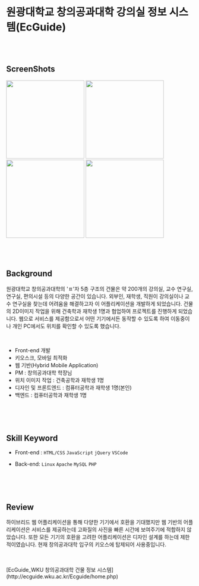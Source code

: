 # 원광대학교 창의공과대학 강의실 정보 시스템(EcGuide)

</br>
</br>

## ScreenShots
<div>
  <img width="210" src="https://user-images.githubusercontent.com/33711323/64933731-72ce1500-d881-11e9-81b1-3ec90b4d3b13.jpg">
  <img width="210" src="https://user-images.githubusercontent.com/33711323/64933733-7366ab80-d881-11e9-9279-7b02c74e84ca.jpg">
  <img width="210" src="https://user-images.githubusercontent.com/33711323/64933734-7366ab80-d881-11e9-9272-636e31cc6ccf.jpg">
  <img width="210" src="https://user-images.githubusercontent.com/33711323/64933736-73ff4200-d881-11e9-9ffe-17c9d351ea5c.jpg">
</div>  

</br>
</br>
</br>

## Background
원광대학교 창의공과대학의 'ㅍ'자 5층 구조의 건물은 약 200개의 강의실, 교수 연구실, 연구실, 편의시설 등의 다양한 공간이 있습니다. 외부인, 재학생, 직원이 강의실이나 교수 연구실을 찾는데 어려움을 해결하고자 이 어플리케이션을 개발하게 되었습니다. 건물의 2D이미지 작업을 위해 건축학과 재학생 1명과 협업하여 프로젝트를 진행하게 되었습니다. 웹으로 서비스를 제공함으로서 어떤 기기에서든 동작할 수 있도록 하여 이동중이나 개인 PC에서도 위치를 확인할 수 있도록 했습니다.  
  
</br>

 - Front-end 개발
 - 키오스크, 모바일 최적화
 - 웹 기반(Hybrid Mobile Application)
 - PM : 창의공과대학 학장님
 - 위치 이미지 작업 : 건축공학과 재학생 1명
 - 디자인 및 프론트엔드 : 컴퓨터공학과 재학생 1명(본인)
 - 백엔드 : 컴퓨터공학과 재학생 1명  

</br>
</br>
</br>

## Skill Keyword
 - Front-end : `HTML/CSS` `JavaScript` `jQuery` `VSCode`  
 
 - Back-end:  `Linux` `Apache` `MySQL` `PHP`  

</br>
</br>
</br>

## Review

  하이브리드 웹 어플리케이션을 통해 다양한 기기에서 호환을 기대했지만 웹 기반의 어플리케이션은 서비스를 제공하는데 고화질의 사진을 빠른 시간에 보여주기에 적합하지 않았습니다. 또한 모든 기기의 호환을 고려한 어플리케이션은 디자인 설계를 하는데 제한적이였습니다. 현재 창의공과대학 입구의 키오스에 탑제되어 사용중입니다.

</br>
</br>
  [EcGuide_WKU 창의공과대학 건물 정보 시스템](http://ecguide.wku.ac.kr/Ecguide/home.php)

